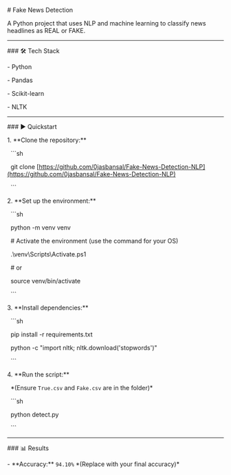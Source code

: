 \# Fake News Detection



A Python project that uses NLP and machine learning to classify news headlines as REAL or FAKE.



---



\### 🛠️ Tech Stack

\- Python

\- Pandas

\- Scikit-learn

\- NLTK



---



\### ▶️ Quickstart



1\.  \*\*Clone the repository:\*\*

&nbsp;   ```sh

&nbsp;   git clone [https://github.com/0jasbansal/Fake-News-Detection-NLP](https://github.com/0jasbansal/Fake-News-Detection-NLP)

&nbsp;   ```



2\.  \*\*Set up the environment:\*\*

&nbsp;   ```sh

&nbsp;   python -m venv venv

&nbsp;   # Activate the environment (use the command for your OS)

&nbsp;   .\\venv\\Scripts\\Activate.ps1

&nbsp;   # or

&nbsp;   source venv/bin/activate

&nbsp;   ```



3\.  \*\*Install dependencies:\*\*

&nbsp;   ```sh

&nbsp;   pip install -r requirements.txt

&nbsp;   python -c "import nltk; nltk.download('stopwords')"

&nbsp;   ```



4\.  \*\*Run the script:\*\*

&nbsp;   \*(Ensure `True.csv` and `Fake.csv` are in the folder)\*

&nbsp;   ```sh

&nbsp;   python detect.py

&nbsp;   ```



---



\### 📊 Results

\- \*\*Accuracy:\*\* `94.10%` \*(Replace with your final accuracy)\*
